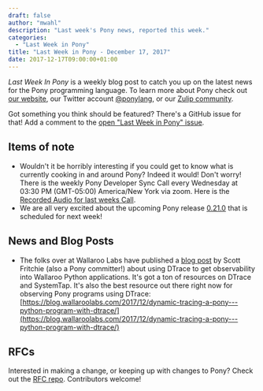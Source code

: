 ```yaml
---
draft: false
author: "mwahl"
description: "Last week's Pony news, reported this week."
categories:
  - "Last Week in Pony"
title: "Last Week in Pony - December 17, 2017"
date: 2017-12-17T09:00:00+01:00
---
```

_Last Week In Pony_ is a weekly blog post to catch you up on the latest news for the Pony programming language. To learn more about Pony check out [our website](https://ponylang.io), our Twitter account [@ponylang](https://twitter.com/ponylang), or our [Zulip community](https://ponylang.zulipchat.com).

Got something you think should be featured? There's a GitHub issue for that! Add a comment to the [open "Last Week in Pony" issue](https://github.com/ponylang/ponylang.github.io/issues?q=is%3Aissue+is%3Aopen+label%3Alast-week-in-pony).

<!-- more -->

## Items of note

- Wouldn't it be horribly interesting if you could get to know what is currently cooking in and around Pony? Indeed it would! Don't worry! There is the weekly Pony Developer Sync Call every Wednesday at 03:30 PM (GMT-05:00) America/New York via zoom. Here is the [Recorded Audio for last weeks Call](https://sync-recordings.ponylang.io/r/2017_12_13.m4a).
- We are all very excited about the upcoming Pony release [0.21.0](https://github.com/ponylang/ponyc/issues/2379#issuecomment-352192398) that is scheduled for next week!

## News and Blog Posts

- The folks over at Wallaroo Labs have published a [blog post](https://blog.wallaroolabs.com/2017/12/dynamic-tracing-a-pony---python-program-with-dtrace/) by Scott Fritchie (also a Pony committer!) about using DTrace to get observability into Wallaroo Python applications. It's got a ton of resources on DTrace and SystemTap. It's also the best resource out there right now for observing Pony programs using DTrace: [https://blog.wallaroolabs.com/2017/12/dynamic-tracing-a-pony---python-program-with-dtrace/](https://blog.wallaroolabs.com/2017/12/dynamic-tracing-a-pony---python-program-with-dtrace/)

## RFCs

Interested in making a change, or keeping up with changes to Pony? Check out the [RFC repo](https://github.com/ponylang/rfcs). Contributors welcome!

